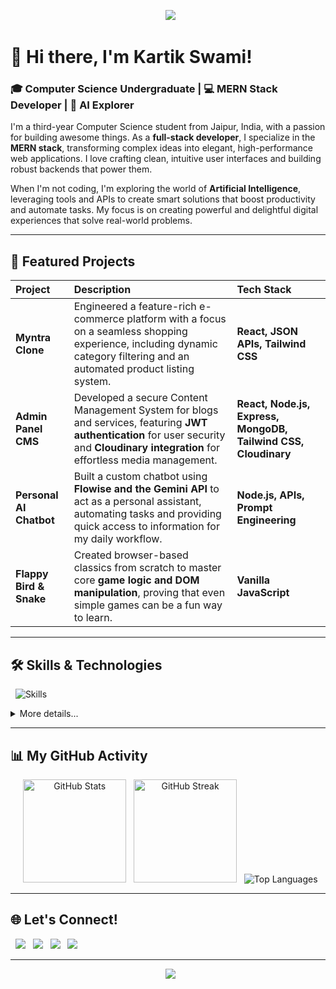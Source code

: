 <p align="center">
  <img src="https://capsule-render.vercel.app/api?type=waving&color=0:00c6ff,100:0072ff&height=200&section=header&text=Kartik%20Swami%20🚀&fontSize=50&fontAlignY=35&animation=twinkling&fontColor=ffffff" />
</p>

# 👋 Hi there, I'm Kartik Swami!

### 🎓 Computer Science Undergraduate | 💻 MERN Stack Developer | 🧠 AI Explorer

I'm a third-year Computer Science student from Jaipur, India, with a passion for building awesome things. As a **full-stack developer**, I specialize in the **MERN stack**, transforming complex ideas into elegant, high-performance web applications. I love crafting clean, intuitive user interfaces and building robust backends that power them.

When I'm not coding, I'm exploring the world of **Artificial Intelligence**, leveraging tools and APIs to create smart solutions that boost productivity and automate tasks. My focus is on creating powerful and delightful digital experiences that solve real-world problems.

---

## 🚀 Featured Projects

| Project | Description | Tech Stack |
| :--- | :--- | :--- |
| **Myntra Clone** | Engineered a feature-rich e-commerce platform with a focus on a seamless shopping experience, including dynamic category filtering and an automated product listing system. | **React, JSON APIs, Tailwind CSS** |
| **Admin Panel CMS** | Developed a secure Content Management System for blogs and services, featuring **JWT authentication** for user security and **Cloudinary integration** for effortless media management. | **React, Node.js, Express, MongoDB, Tailwind CSS, Cloudinary** |
| **Personal AI Chatbot** | Built a custom chatbot using **Flowise and the Gemini API** to act as a personal assistant, automating tasks and providing quick access to information for my daily workflow. | **Node.js, APIs, Prompt Engineering** |
| **Flappy Bird & Snake** | Created browser-based classics from scratch to master core **game logic and DOM manipulation**, proving that even simple games can be a fun way to learn. | **Vanilla JavaScript** |

---

## 🛠️ Skills & Technologies
<p>
  <img src="https://skillicons.dev/icons?i=html,css,js,react,nodejs,express,mongodb,tailwind,vite,py,c,git,github,vercel,render" alt="Skills" />
</p>

<details>
  <summary>More details...</summary>
  <br>
 
- **Languages:** HTML, CSS, JavaScript (ES6+), Python, C/C++
- **Frameworks & Libraries:** React, Vite, Tailwind CSS, Node.js, Express.js
- **Databases:** MongoDB Atlas
- **Tools & Platforms:** Git, GitHub, Vercel, Render, Cloudinary
- **Special Skills:** JWT Auth, REST APIs, Responsive Design, Prompt Engineering
</details>

---

## 📊 My GitHub Activity
<p align="center">
  <img src="https://github-readme-stats.vercel.app/api?username=NotYourBr0&show_icons=true&theme=radical&hide_border=true" alt="GitHub Stats" height="165"/>
  <img src="https://github-readme-streak-stats.herokuapp.com/?user=NotYourBr0&theme=radical&hide_border=true" alt="GitHub Streak" height="165"/>
  <img src="https://github-readme-stats.vercel.app/api/top-langs/?username=NotYourBr0&layout=compact&theme=radical&hide_border=true" alt="Top Languages" />
</p>

---

## 🌐 Let's Connect!
<p align="left">
  <a href="mailto:ks806425@gmail.com"><img src="https://img.shields.io/badge/Gmail-D14836?logo=gmail&logoColor=white&style=for-the-badge" /></a>
  <a href="https://github.com/NotYourBr0"><img src="https://img.shields.io/badge/GitHub-100000?logo=github&logoColor=white&style=for-the-badge" /></a>
  <a href="https://www.linkedin.com/in/kartik--swami"><img src="https://img.shields.io/badge/LinkedIn-blue?logo=linkedin&logoColor=white&style=for-the-badge" /></a>
  <a href="https://my-portfolio-khaki-rho-93.vercel.app"><img src="https://img.shields.io/badge/Portfolio-000?logo=vercel&logoColor=white&style=for-the-badge" /></a>
</p>

---

<p align="center">
  <img src="https://capsule-render.vercel.app/api?type=waving&color=0:0072ff,100:00c6ff&height=120&section=footer"/>
</p>
